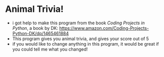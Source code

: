 # Animal Trivia!
 - i got help to make this program from the book _Coding Projects in Python_, a book by DK: https://www.amazon.com/Coding-Projects-Python-DK/dp/1465461884
 - This program gives you animal trivia, and gives your score out of 5
 - if you would like to change anything in this program, it would be great if you could tell me what you changed!
